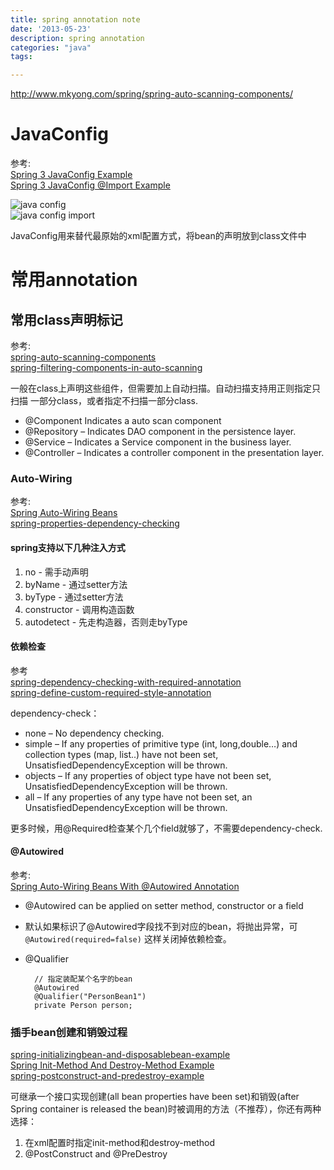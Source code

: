 ```yaml
---
title: spring annotation note
date: '2013-05-23'
description: spring annotation 
categories: "java"
tags: 

---
```


http://www.mkyong.com/spring/spring-auto-scanning-components/

# JavaConfig

参考:  
[Spring 3 JavaConfig Example](http://www.mkyong.com/spring3/spring-3-javaconfig-example/)  
[Spring 3 JavaConfig @Import Example](http://www.mkyong.com/spring3/spring-3-javaconfig-import-example/)  

![java config](http://farm8.staticflickr.com/7445/13234177294_d12d406149.jpg)  
![java config import](http://farm4.staticflickr.com/3744/13234269634_753f991942.jpg)  
  
JavaConfig用来替代最原始的xml配置方式，将bean的声明放到class文件中  

# 常用annotation

## 常用class声明标记

参考:  
[spring-auto-scanning-components](http://www.mkyong.com/spring/spring-auto-scanning-components/)  
[spring-filtering-components-in-auto-scanning](http://www.mkyong.com/spring/spring-filtering-components-in-auto-scanning/)  


一般在class上声明这些组件，但需要加上自动扫描。自动扫描支持用正则指定只扫描
一部分class，或者指定不扫描一部分class.  

* @Component  Indicates a auto scan component
* @Repository – Indicates DAO component in the persistence layer.
* @Service – Indicates a Service component in the business layer.
* @Controller – Indicates a controller component in the presentation layer.

### Auto-Wiring

参考:  
[Spring Auto-Wiring Beans](http://www.mkyong.com/spring/spring-auto-wiring-beans-in-xml/)  
[spring-properties-dependency-checking](http://www.mkyong.com/spring/spring-properties-dependency-checking/)  

#### spring支持以下几种注入方式

1. no - 需手动声明
2. byName - 通过setter方法
3. byType - 通过setter方法
4. constructor - 调用构造函数
5. autodetect - 先走构造器，否则走byType

#### 依赖检查

参考  
[spring-dependency-checking-with-required-annotation](http://www.mkyong.com/spring/spring-dependency-checking-with-required-annotation/)  
[spring-define-custom-required-style-annotation](http://www.mkyong.com/spring/spring-define-custom-required-style-annotation/)  

dependency-check：  

* none – No dependency checking.
* simple – If any properties of primitive type (int, long,double…) and collection types (map, list..) have not been set, UnsatisfiedDependencyException will be thrown.
* objects – If any properties of object type have not been set, UnsatisfiedDependencyException will be thrown.
* all – If any properties of any type have not been set, an UnsatisfiedDependencyException will be thrown.

更多时候，用@Required检查某个几个field就够了，不需要dependency-check.  

#### @Autowired

参考:  
[Spring Auto-Wiring Beans With @Autowired Annotation](http://www.mkyong.com/spring/spring-auto-wiring-beans-with-autowired-annotation/)  

* @Autowired can be applied on setter method, constructor or a field  
* 默认如果标识了@Autowired字段找不到对应的bean，将抛出异常，可`@Autowired(required=false)`
这样关闭掉依赖检查。  
* @Qualifier

        // 指定装配某个名字的bean
        @Autowired
        @Qualifier("PersonBean1")
        private Person person;


### 插手bean创建和销毁过程

[spring-initializingbean-and-disposablebean-example](http://www.mkyong.com/spring/spring-initializingbean-and-disposablebean-example/)  
[Spring Init-Method And Destroy-Method Example](http://www.mkyong.com/spring/spring-init-method-and-destroy-method-example/)  
[spring-postconstruct-and-predestroy-example](http://www.mkyong.com/spring/spring-postconstruct-and-predestroy-example/)  

可继承一个接口实现创建(all bean properties have been set)和销毁(after Spring container is released the bean)时被调用的方法（不推荐），你还有两种选择：  
1. 在xml配置时指定init-method和destroy-method
2. @PostConstruct and @PreDestroy
